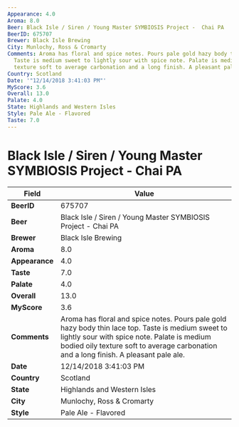 ```yaml
---
Appearance: 4.0
Aroma: 8.0
Beer: Black Isle / Siren / Young Master SYMBIOSIS Project -  Chai PA
BeerID: 675707
Brewer: Black Isle Brewing
City: Munlochy, Ross & Cromarty
Comments: Aroma has floral and spice notes. Pours pale gold hazy body thin lace top.
  Taste is medium sweet to lightly sour with spice note. Palate is medium bodied oily
  texture soft to average carbonation and a long finish. A pleasant pale ale.
Country: Scotland
Date: '"12/14/2018 3:41:03 PM"'
MyScore: 3.6
Overall: 13.0
Palate: 4.0
State: Highlands and Western Isles
Style: Pale Ale - Flavored
Taste: 7.0
---
```


# Black Isle / Siren / Young Master SYMBIOSIS Project -  Chai PA

| Field         | Value |
|---------------|-------|
| **BeerID** | 675707 |
| **Beer** | Black Isle / Siren / Young Master SYMBIOSIS Project -  Chai PA |
| **Brewer** | Black Isle Brewing |
| **Aroma** | 8.0 |
| **Appearance** | 4.0 |
| **Taste** | 7.0 |
| **Palate** | 4.0 |
| **Overall** | 13.0 |
| **MyScore** | 3.6 |
| **Comments** | Aroma has floral and spice notes. Pours pale gold hazy body thin lace top. Taste is medium sweet to lightly sour with spice note. Palate is medium bodied oily texture soft to average carbonation and a long finish. A pleasant pale ale. |
| **Date** | 12/14/2018 3:41:03 PM |
| **Country** | Scotland |
| **State** | Highlands and Western Isles |
| **City** | Munlochy, Ross & Cromarty |
| **Style** | Pale Ale - Flavored |
